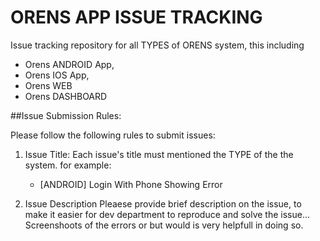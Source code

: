 # ORENS APP ISSUE TRACKING #

Issue tracking repository for all TYPES of ORENS system, this including

- Orens ANDROID App,
- Orens IOS App,
- Orens WEB
- Orens DASHBOARD

##Issue Submission Rules:

Please follow the following rules to submit issues:


1. Issue Title: 
   Each issue's title must mentioned the TYPE of the the system. for example:
   - [ANDROID] Login With Phone Showing Error
   
3. Issue Description
   Pleaese provide brief description on the issue, to make it easier for dev department to reproduce and solve the issue... Screenshoots of the errors or but would is very helpfull in doing so.
    
